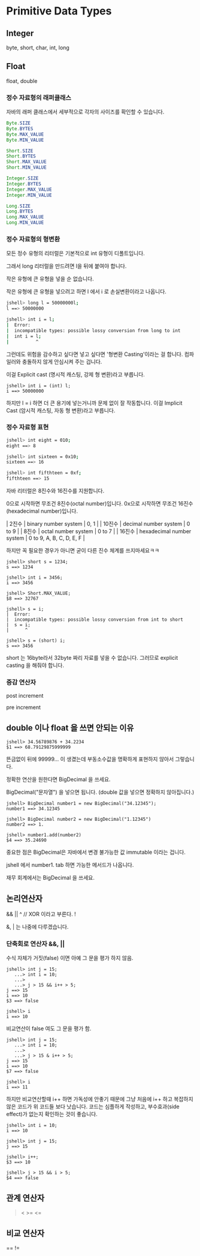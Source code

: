 
# Primitive Data Types

## Integer
byte, short, char, int, long

## Float
float, double


### 정수 자료형의 래퍼클래스

자바의 래퍼 클래스에서 세부적으로 각자의 사이즈를 확인할 수 있습니다.

```java
Byte.SIZE
Byte.BYTES
Byte.MAX_VALUE
Byte.MIN_VALUE

Short.SIZE
Short.BYTES
Short.MAX_VALUE
Short.MIN_VALUE

Integer.SIZE
Integer.BYTES
Integer.MAX_VALUE
Integer.MIN_VALUE

Long.SIZE
Long.BYTES
Long.MAX_VALUE
Long.MIN_VALUE
```

### 정수 자료형의 형변환

모든 정수 유형의 리터럴은 기본적으로 int 유형이 디폴트입니다.

그래서 long 리터럴을 만드려면 l을 뒤에 붙여야 합니다. 

작은 유형에 큰 유형을 넣을 순 없습니다. 

작은 유형에 큰 유형을 넣으려고 하면 l 에서 i 로 손실변환이라고 나옵니다.

```sh
jshell> long l = 50000000l;
l ==> 50000000

jshell> int i = l;
|  Error:
|  incompatible types: possible lossy conversion from long to int
|  int i = l;
|          ^
```

그런데도 위험을 감수하고 싶다면 넣고 싶다면 '형변환 Casting'이라는 걸 합니다. 컴파일러와 충돌하지 않게 안심시켜 주는 겁니다.

이걸 Explicit cast (명시적 캐스팅, 강제 형 변환)라고 부릅니다.

```
jshell> int i = (int) l;
i ==> 50000000
```

하지만 l = i 하면 더 큰 용기에 넣는거니까 문제 없이 잘 작동합니다.
이걸 Implicit Cast (암시적 캐스팅, 자동 형 변환)라고 부릅니다.


### 정수 자료형 표현

```sh
jshell> int eight = 010;
eight ==> 8

jshell> int sixteen = 0x10;
sixteen ==> 16

jshell> int fifthteen = 0xf;
fifthteen ==> 15
```

자바 리터럴은 8진수와 16진수를 지원합니다.

0으로 시작하면 무조건 8진수(octal number)입니다.
0x으로 시작하면 무조건 16진수(hexadecimal number)입니다.

| 2진수 | binary number system | 0, 1 | 
| 10진수 | decimal number system | 0 to 9 |
| 8진수 | octal number system | 0 to 7 |
| 16진수 | hexadecimal number system | 0 to 9, A, B, C, D, E, F |

하지만 꼭 필요한 경우가 아니면 굳이 다른 진수 체계를 쓰지마세요ㅋㅋ


```
jshell> short s = 1234;
s ==> 1234

jshell> int i = 3456;
i ==> 3456

jshell> Short.MAX_VALUE;
$8 ==> 32767

jshell> s = i;
|  Error:
|  incompatible types: possible lossy conversion from int to short
|  s = i;
|      ^

jshell> s = (short) i;
s ==> 3456

```

short 는 16byte라서 32byte 짜리 자료를 넣을 수 없습니다. 그러므로 explicit casting 을 해줘야 합니다.


### 증감 연산자

post increment

pre increment


## double 이나 float 을 쓰면 안되는 이유


```
jshell> 34.56789876 + 34.2234
$1 ==> 68.79129875999999
```
뜬금없이 뒤에 99999... 이 생겼는데 부동소수값을 명확하게 표현하지 않아서 그렇습니다.

정확한 연산을 원한다면 BigDecimal 을 쓰세요.

BigDecimal("문자열") 을 넣으면 됩니다. (double 값을 넣으면 정확하지 않아집니다.)


```
jshell> BigDecimal number1 = new BigDecimal("34.12345");
number1 ==> 34.12345

jshell> BigDecimal number2 = new BigDecimal("1.12345")
number2 ==> 1.

jshell> number1.add(number2)
$4 ==> 35.24690
```

중요한 점은 BigDecimal은 자바에서 변경 불가능한 값 immutable 이라는 겁니다.

jshell 에서 number1. tab 하면 가능한 메서드가 나옵니다.

재무 회계에서는 BigDecimal 을 쓰세요.


## 논리연산자

&&
|| 
^ // XOR 이라고 부른다.
!

&, | 는 나중에 다루겠습니다.


### 단축회로 연산자 &&, || 

수식 자체가 거짓(false) 이면 아예 그 문을 평가 하지 않음.

```
jshell> int j = 15;
   ...> int i = 10;
   ...> 
   ...> j > 15 && i++ > 5;
j ==> 15
i ==> 10
$3 ==> false

jshell> i
i ==> 10
```

비교연산이 false 여도 그 문을 평가 함.

```
jshell> int j = 15;
   ...> int i = 10;
   ...> 
   ...> j > 15 & i++ > 5;
j ==> 15
i ==> 10
$7 ==> false

jshell> i
i ==> 11
```

하지만 비교연산할때 i++ 하면 가독성에 안좋기 때문에 그냥 처음에 i++ 하고 복잡하지 않은 코드가 위 코드들 보다 낫습니다. 
코드는 심플하게 작성하고, 부수효과(side effect)가 없는지 확인하는 것이 좋습니다.

```
jshell> int i = 10;
i ==> 10

jshell> int j = 15;
j ==> 15

jshell> i++;
$3 ==> 10

jshell> j > 15 && i > 5;
$4 ==> false
```

## 관계 연산자

> < >= <= 

## 비교 연산자

== !=